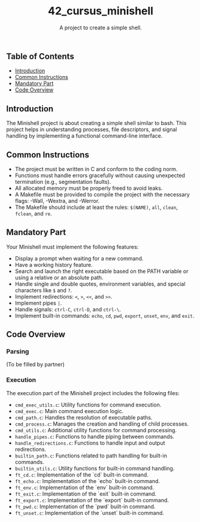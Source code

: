 <!DOCTYPE html>
<html lang="en">
<head>
    <meta charset="UTF-8">
    <meta name="viewport" content="width=device-width, initial-scale=1.0">
</head>
<body>
    <header>
        <h1>42_cursus_minishell</h1>
        <p>A project to create a simple shell.</p>
    </header>
    <nav>
        <h2>Table of Contents</h2>
        <ul>
            <li><a href="#introduction">Introduction</a></li>
            <li><a href="#common-instructions">Common Instructions</a></li>
            <li><a href="#mandatory-part">Mandatory Part</a></li>
            <li><a href="#code-overview">Code Overview</a></li>
        </ul>
    </nav>
    <section id="introduction">
        <h2>Introduction</h2>
        <p>The Minishell project is about creating a simple shell similar to bash. This project helps in understanding processes, file descriptors, and signal handling by implementing a functional command-line interface.</p>
    </section>
    <section id="common-instructions">
        <h2>Common Instructions</h2>
        <ul>
            <li>The project must be written in C and conform to the coding norm.</li>
            <li>Functions must handle errors gracefully without causing unexpected termination (e.g., segmentation faults).</li>
            <li>All allocated memory must be properly freed to avoid leaks.</li>
            <li>A Makefile must be provided to compile the project with the necessary flags: -Wall, -Wextra, and -Werror.</li>
            <li>The Makefile should include at least the rules: <code>$(NAME)</code>, <code>all</code>, <code>clean</code>, <code>fclean</code>, and <code>re</code>.</li>
        </ul>
    </section>
    <section id="mandatory-part">
        <h2>Mandatory Part</h2>
        <p>Your Minishell must implement the following features:</p>
        <ul>
            <li>Display a prompt when waiting for a new command.</li>
            <li>Have a working history feature.</li>
            <li>Search and launch the right executable based on the PATH variable or using a relative or an absolute path.</li>
            <li>Handle single and double quotes, environment variables, and special characters like <code>$</code> and <code>?</code>.</li>
            <li>Implement redirections: <code><</code>, <code>></code>, <code><<</code>, and <code>>></code>.</li>
            <li>Implement pipes <code>|</code>.</li>
            <li>Handle signals: <code>ctrl-C</code>, <code>ctrl-D</code>, and <code>ctrl-\</code>.</li>
            <li>Implement built-in commands: <code>echo</code>, <code>cd</code>, <code>pwd</code>, <code>export</code>, <code>unset</code>, <code>env</code>, and <code>exit</code>.</li>
        </ul>
    </section>
    <section id="code-overview">
        <h2>Code Overview</h2>
        <h3>Parsing</h3>
        <p>(To be filled by partner)</p>
        <h3>Execution</h3>
        <p>The execution part of the Minishell project includes the following files:</p>
        <ul>
            <li><code>cmd_exec_utils.c</code>: Utility functions for command execution.</li>
            <li><code>cmd_exec.c</code>: Main command execution logic.</li>
            <li><code>cmd_path.c</code>: Handles the resolution of executable paths.</li>
            <li><code>cmd_process.c</code>: Manages the creation and handling of child processes.</li>
            <li><code>cmd_utils.c</code>: Additional utility functions for command processing.</li>
            <li><code>handle_pipes.c</code>: Functions to handle piping between commands.</li>
            <li><code>handle_redirections.c</code>: Functions to handle input and output redirections.</li>
            <li><code>builtin_path.c</code>: Functions related to path handling for built-in commands.</li>
            <li><code>builtin_utils.c</code>: Utility functions for built-in command handling.</li>
            <li><code>ft_cd.c</code>: Implementation of the `cd` built-in command.</li>
            <li><code>ft_echo.c</code>: Implementation of the `echo` built-in command.</li>
            <li><code>ft_env.c</code>: Implementation of the `env` built-in command.</li>
            <li><code>ft_exit.c</code>: Implementation of the `exit` built-in command.</li>
            <li><code>ft_export.c</code>: Implementation of the `export` built-in command.</li>
            <li><code>ft_pwd.c</code>: Implementation of the `pwd` built-in command.</li>
            <li><code>ft_unset.c</code>: Implementation of the `unset` built-in command.</li>
        </ul>
</body>
</html>
